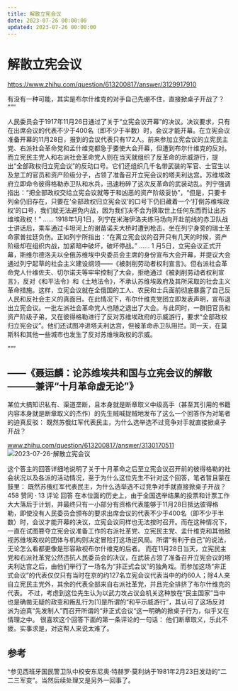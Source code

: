 ```yaml
---
title: 解散立宪会议
date: 2023-07-26 00:00:00
updated: 2023-07-26 00:00:00
---
```


# 解散立宪会议

https://www.zhihu.com/question/613200817/answer/3129917910

有没有一种可能，其实是布尔什维克的对手自己先绷不住，直接掀桌子开战了？
“““

人民委员会于1917年11月26日通过了关于“立宪会议开幕”的决议。决议要求，只有在出席会议的代表不少于400名（即不少于半数）时，会议才能开幕。在立宪会议准备开幕的11月28日，报到的会议代表只有172人。前来参加立宪会议的立宪民主党、右派社会革命党和孟什维克都急于要使大会开幕，但遭到布尔什维克的反对。而立宪民主党人和右派社会革命党人则在当天就组织了反革命的示威游行，提出“全部政权归立宪会议”的反动口号。它们还组织几千名带武装的军官、士官生以及怠工的官员和资产阶级分子，占领了准备召开立宪会议的塔夫利达宫。苏维埃政府立即命令彼得格勒赤卫队和水兵，迅速粉碎了这次反革命的武装动乱。列宁强调指出：“把全部政权交给立宪会议就等于和凶恶的资产阶级妥协”，“但是，只要卡列金仍旧存在，只要在‘全部政权归立宪会议’的口号下仍旧藏着一个‘打倒苏维埃政权’的口号，我们就无法避免内战，因为我们决不会为换取世上任何东西而让出苏维埃政权！”
……
1918年1月1日，列宁在米海伊洛夫练马场向开赴前线的赤卫队战士讲话后，乘车通过卡坦河上的谢苗诺夫大桥时遭到枪击，坐在列宁身旁的瑞士革命家普拉廷负伤。正如列宁所指出：“在离立宪会议的召开只有几天的时候，资产阶级却在组织内战，加紧暗中破坏，破坏停战。”
……
1 月5日，立宪会议正式开幕，斯维尔德洛夫以全俄苏维埃中央委员会主席的身份宣布大会开幕，并提议大会通过列宁起草的社会主义建设纲领——《被剥削劳动者权利宣言》。但右派社会革命党人什维佐夫、切尔诺夫等牢牢控制了大会，拒绝通过《被剥削劳动者权利宣言》，反对《和平法令》和《土地法令》，不承认苏维埃政府及其所采取的社会主义革命措施。这样，立宪会议就在全俄国的工人、农民和士兵面前彻底暴露了自己反人民和反社会主义的真面目。在此情况下，布尔什维克党团立即发表声明，宣布退出立宪会议。一批左派社会革命党人也随之退出了大会。与此同时，一群旧官员和资产阶级子弟，又在彼得格勒进行了反对苏维埃政府的示威游行，要求“全部政权归立宪会议”。他们还试图冲进塔夫利达宫，但被革命赤卫队阻拦。同一天，在莫斯科和其他一些城市也发生了反对苏维埃政权的示威。

”””

## ——《聂运麟：论苏维埃共和国与立宪会议的解散———兼评“十月革命虚无论”》

某位大搞知识私有、渠道垄断，且本身就是断章取义中级高手（甚至其引用的书籍内容本身就是断章取义的杰作）的先生贼喊捉贼地发布了这么一个回答作为对笔者的迫真反驳：
既然苏俄红军代表民主，为什么选举选不过竞争对手就直接掀桌子开战？

www.zhihu.com/question/613200817/answer/3130170511
![2023-07-26-解散立宪会议](assets/2023-07-26-解散立宪会议.png)

这个答主的回答详细地说明了关于十月革命之后至立宪会议召开前的彼得格勒的社会状况以及各派的活动情况，至于为什么这位先生不针对这个回答，笔者暂且蒙在鼓里：
既然苏俄红军代表民主，为什么选举选不过竞争对手就直接掀桌子开战？458 赞同 · 13 评论 回答
在本位面的历史上，由于全国选举结果的投票和计票工作大大落后于计划，并最终只有一小部分有资格代表能够于11月28日抵达彼得格勒，即使没有人民委员会颁布的要求出席会议的代表不少于400名（即不少于半数）时，会议才能开幕的决议，立宪会议同样也无法按时召开。而在这种情况下，一直在试图篡夺立宪会议准备工作的右派社革党、立宪民主党、孟什维克和其他敌视苏维埃政权的团体与机构则决定冒险打这场逆风局。所谓“有利于自己”的说法，无论怎么看都更像是形容敌视布尔什维克的后者。
而在11月28日当天，立宪民主党和右派社革党公然违抗人民委员会的决议，在武装占领了准备召开立宪会议的塔夫利达宫之后，由他们举行了一场名为“非正式会议”的独角戏。而参加这场“非正式会议”的代表仅仅只有当时在京的约127名立宪会议代表当中的约60人；除4人来自立宪民主党外，其余的代表全部来自右派社革党，并且完全排挤了布尔什维克的代表。
不过，考虑到这位先生认为以武力攻占议会机关这种放在“民主国家”当中也是确凿无疑的政变和叛乱行为[1]是所谓的“和平示威游行”，其认可了这场反对派为迫真“先发制人”而召开所谓的“非正式会议“这一明确的掀桌子行为，似乎又在情理之中。
很喜欢这个回答下面的第一条评论的一句话：
他们断章取义，乐此不疲。实事求是，对这帮人来说太难了。
## 参考
^参见西班牙国民警卫队中校安东尼奥·特赫罗·莫利纳于1981年2月23日发动的“二二三军变”。当然后续处理又是另外一回事了。
